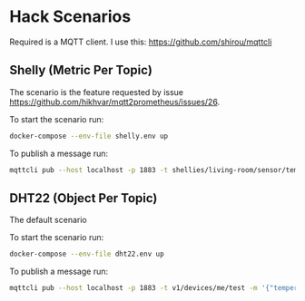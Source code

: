 # Hack Scenarios

Required is a MQTT client. I use this: https://github.com/shirou/mqttcli

## Shelly (Metric Per Topic)
The scenario is the feature requested by issue https://github.com/hikhvar/mqtt2prometheus/issues/26.

To start the scenario run:
```bash
docker-compose --env-file shelly.env up
```

To publish a message run:
```bash
mqttcli pub --host localhost -p 1883 -t shellies/living-room/sensor/temperature '15'
```

## DHT22 (Object Per Topic)
The default scenario

To start the scenario run:
```bash
docker-compose --env-file dht22.env up
```

To publish a message run:
```bash
mqttcli pub --host localhost -p 1883 -t v1/devices/me/test -m '{"temperature":"12", "humidity":21}'
```